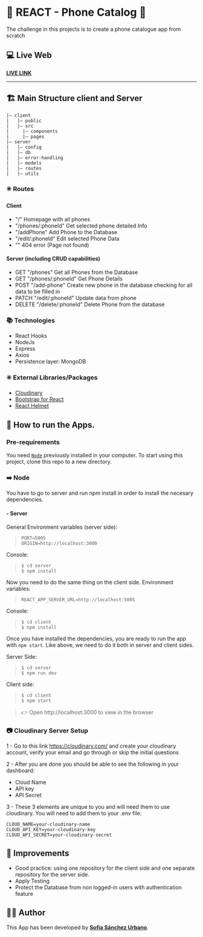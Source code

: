 # 📱 REACT - Phone Catalog 📱

The challenge in this projects is to create a phone catalogue app from scratch

## 💻 Live Web

[**LIVE LINK**](https://ssurbano-phone-catalog-client.herokuapp.com/)

---

## 🏗 ️Main Structure client and Server

```
|– client
|   |– public
|   |– src
|     |– components
|     |– pages
|– server
|   |– config
|   |– db
|   |– error-handling
|   |– models
|   |– routes
|   |– utils
```

### ✳️ Routes
#### Client
- "/" Homepage with all phones
- "/phones/:phoneId" Get selected phone detailed Info
- "/addPhone" Add Phone to the Database
- "/edit/:phoneId" Edit selected Phone Data
- "" 404 error (Page not found)

#### Server (including CRUD capabilities)
- GET "/phones" Get all Phones from the Database
- GET "/phones/:phoneId" Get Phone Details
- POST "/add-phone" Create new phone in the database checking for all data to be filled in
- PATCH "/edit/:phoneId" Update data from phone
- DELETE "/delete/:phoneId" Delete Phone from the database

### 📚 Technologies
- React Hooks
- NodeJs
- Express
- Axios
- Persistence layer: MongoDB

### ✳️ External Libraries/Packages
- [Cloudinary](https://cloudinary.com/documentation/developer_overview)
- [Bootstrap for React](https://react-bootstrap.github.io/getting-started/introduction/)
- [React Helmet](https://www.npmjs.com/package/react-helmet)

## 🚀 How to run the Apps.

### Pre-requirements

You need [```Node```](https://nodejs.org/es/) previously installed in your computer.
To start using this project, clone this repo to a new directory.

### ➡️ Node
You have to go to server and run npm install in order to install the necesary dependencies.
#### - Server
General Environment variables (server side):
> ```console
> PORT=5005
> ORIGIN=http://localhost:3000
> ```
Console:
> ```console
> $ cd server
> $ npm install
> ```

Now you need to do the same thing on the client side.
Environment variables:
> ```console
> REACT_APP_SERVER_URL=http://localhost:5005
> ```

Console:
> ```console
> $ cd client
> $ npm install
> ```

Once you have installed the dependencies, you are ready to run the app with ```npm start```. Like above, we need to do it both in server and client sides.

Server Side:
> ```console
> $ cd server
> $ npm run dev
> ```

Client side:
>  ```console
> $ cd client
> $ npm start
> ```

> 👉 Open http://localhost:3000 to view in the browser

### 📷 Cloudinary Server Setup

1 - Go to this link https://cloudinary.com/ and create your cloudinary account, verify your email and go through or skip the initial questions

2 - After you are done you should be able to see the following in your dashboard:

- Cloud Name
- API key
- API Secret

3 - These 3 elements are unique to you and will need them to use cloudinary. You will need to add them to your .env file:
````
CLOUD_NAME=your-cloudinary-name
CLOUD_API_KEY=your-cloudinary-key
CLOUD_API_SECRET=your-cloudinary-secret
````
## 💯 Improvements 
- Good practice: using one repository for the client side and one separate repository for the server side.
- Apply Testing
- Protect the Database from non logged-in users with authentication feature

## 👩‍💻 Author

This App has been developed by [**Sofia Sánchez Urbano**](https://github.com/conchaasensiomr).